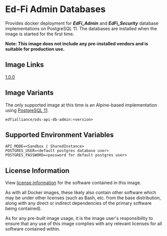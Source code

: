 # Ed-Fi Admin Databases

Provides docker deployment for **_EdFi_Admin_** and **_EdFi_Security_** database
implementations on PostgreSQL 11. The databases are installed when the image is
started for the first time.

**Note: This image does not include any pre-installed vendors and is suitable
for production use.**

## Image Links

[1.0.0](https://github.com/Ed-Fi-Alliance-OSS/Ed-Fi-ODS-Docker/blob/main/DB-Admin/Dockerfile)

## Image Variants

The only supported image at this time is an Alpine-based implementation using
[PostgreSQL 11](https://hub.docker.com/_/postgres).

`edfialliance/ods-api-db-admin:<version>`

## Supported Environment Variables

``` none
API_MODE=<Sandbox | SharedInstance>
POSTGRES_USER=<default postgres database user>
POSTGRES_PASSWORD=<password for default postgres user>
```

## License Information

View [license
information](https://github.com/Ed-Fi-Alliance-OSS/Ed-Fi-ODS-Docker/blob/main/LICENSE)
for the software contained in this image.

As with all Docker images, these likely also contain other software which may be
under other licenses (such as Bash, etc. from the base distribution, along with
any direct or indirect dependencies of the primary software being contained).

As for any pre-built image usage, it is the image user's responsibility to
ensure that any use of this image complies with any relevant licenses for all
software contained within.